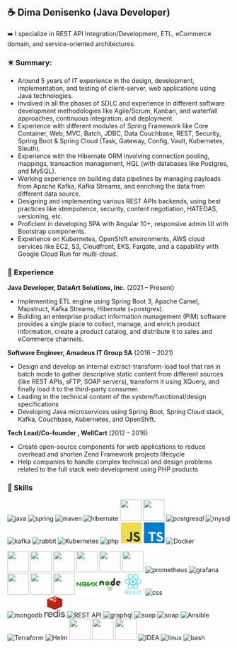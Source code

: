 ## ☕ Dima Denisenko (Java Developer)

➡️ I specialize in REST API Integration/Development, ETL, eCommerce domain, and service-oriented architectures.

### ✴️ Summary:

-    Around 5 years of IT experience in the design, development, implementation, and testing of client-server, web applications using Java technologies.
-    Involved in all the phases of SDLC and experience in different software development methodologies like Agile/Scrum, Kanban, and waterfall approaches, continuous integration, and deployment.
-    Experience with different modules of Spring Framework like Core Container, Web, MVC, Batch, JDBC, Data Couchbase, REST, Security, Spring Boot & Spring Cloud (Task, Gateway, Config, Vault, Kubernetes, Sleuth).
-    Experience with the Hibernate ORM involving connection pooling, mappings, transaction management, HQL (with databases like Postgres, and MySQL).
-    Working experience on building data pipelines by managing payloads from Apache Kafka, Kafka Streams, and enriching the data from different data source.
-    Designing and implementing various REST APIs backends, using best practices like idempotence, security, content negotiation, HATEOAS, versioning, etc.
-    Proficient in developing SPA with Angular 10+, responsive admin UI with Bootstrap components.
-    Experience on Kubernetes, OpenShift environments, AWS cloud services like EC2, S3, Cloudfront, EKS, Fargate, and a capability with Google Cloud Run for multi-cloud.

### 🔖 Experience

**Java Developer, DataArt Solutions, Inc.** (2021 – Present)

- Implementing ETL engine using Spring Boot 3, Apache Camel, Mapstruct, Kafka Streams, Hibernate (+postgres).
- Building an enterprise product information management (PIM) software provides a single place to collect, manage, and enrich product information, create a product catalog, and distribute it to sales and eCommerce channels.

**Software Engineer, Amadeus IT Group SA** (2016 – 2021)

- Design and develop an internal extract-transform-load tool that ran in batch mode to gather descriptive static content from different sources (like REST APIs, sFTP, SOAP servers), transform it using XQuery, and finally load it to the third-party consumer.
- Leading in the technical content of the system/functional/design specifications
- Developing Java microservices using Spring Boot, Spring Cloud stack, Kafka, Couchbase, Kubernetes, and OpenShift.
 
**Tech Lead/Co-founder , WellCart** (2012 – 2016)

- Create open-source components for web applications to reduce overhead and shorten Zend Framework projects lifecycle
- Help companies to handle complex technical and design problems related to the full stack web development using PHP products

### 💼 Skills

<p align="left">
<img src="https://cdn.svgporn.com/logos/java.svg" alt="java" width="48" height="48" />
<img src="https://cdn.svgporn.com/logos/spring-icon.svg" alt="spring" width="48" height="48" />
<img src="https://user-images.githubusercontent.com/25181517/117207242-07d5a700-adf4-11eb-975e-be04e62b984b.png" alt="maven" width="48" height="48" />
<img src="https://user-images.githubusercontent.com/25181517/117207493-49665200-adf4-11eb-808e-a9c0fcc2a0a0.png" alt="hibernate" width="48" height="48" />
<img src="https://user-images.githubusercontent.com/25181517/183891673-32824908-bc5d-44f8-8f72-f0415822404a.png" alt="" width="48" height="48" />
<img src="https://user-images.githubusercontent.com/25181517/117533873-484d4480-afef-11eb-9fad-67c8605e3592.png" alt="" width="48" height="48" />
<img src="https://cdn.svgporn.com/logos/postgresql.svg" alt="postgresql" width="48" height="48" />
<img src="https://cdn.svgporn.com/logos/mysql.svg" alt="mysql" width="48" height="48" />
<img src="https://cdn.svgporn.com/logos/kafka-icon.svg" alt="kafka" width="48" height="48" />
<img src="https://cdn.svgporn.com/logos/rabbitmq-icon.svg" alt="rabbit" width="48" height="48" />
<img src="https://www.vectorlogo.zone/logos/kubernetes/kubernetes-icon.svg" alt="Kubernetes" width="48" height="48" />
<img src="https://cdn.jsdelivr.net/gh/devicons/devicon@latest/icons/php/php-original.svg"  alt="php" width="48" height="48" />
<img src="https://raw.githubusercontent.com/devicons/devicon/master/icons/javascript/javascript-original.svg" alt="javascript" width="48" height="48" />
<img src="https://raw.githubusercontent.com/devicons/devicon/master/icons/typescript/typescript-original.svg" alt="typescript" width="48" height="48" />
<img src="https://cdn.svgporn.com/logos/docker-icon.svg" alt="Docker" width="48" height="48" />
</p>
<p align="left">
<img src="https://user-images.githubusercontent.com/25181517/183892181-ad32b69e-3603-418c-b8e7-99e976c2a784.png" alt="" width="48" height="48" />
<img src="https://user-images.githubusercontent.com/25181517/190229463-87fa862f-ccf0-48da-8023-940d287df610.png" alt="" width="48" height="48" />
<img src="https://user-images.githubusercontent.com/25181517/184097317-690eea12-3a26-4f7c-8521-729ebbbb3f98.png" alt="" width="48" height="48" />
<img src="https://user-images.githubusercontent.com/25181517/184146221-671413cb-b1ae-47db-a232-b37c99281516.png" alt="" width="48" height="48" />

<img src="https://user-images.githubusercontent.com/25181517/183868728-b2e11072-00a5-47e2-8a4e-4ebbb2b8c554.png" alt="" width="48" height="48" />
<img src="https://user-images.githubusercontent.com/25181517/179090274-733373ef-3b59-4f28-9ecb-244bea700932.png" alt="" width="48" height="48" />
<img src="https://cdn.svgporn.com/logos/prometheus.svg" alt="prometheus" width="48" height="48" />
<img src="https://cdn.svgporn.com/logos/grafana.svg" alt="grafana" width="48" height="48" />
<img src="https://user-images.githubusercontent.com/25181517/190230082-55409fe9-d5a2-4f3d-bdba-0f0946190e67.png" alt="" width="48" height="48" />
<img src="https://user-images.githubusercontent.com/25181517/185157723-1ca89950-665d-467c-b653-953559daa1c7.png" alt="" width="48" height="48" />
<img src="https://user-images.githubusercontent.com/25181517/183345124-0948a5e0-5326-495f-824f-b99d3aee5467.png" alt="" width="48" height="48" />
<img src="https://raw.githubusercontent.com/devicons/devicon/master/icons/nginx/nginx-original.svg" alt="nginx" width="48" height="48" />

<img src="https://raw.githubusercontent.com/devicons/devicon/master/icons/nodejs/nodejs-original-wordmark.svg" alt="nodejs" width="48" height="48" />
<img src="https://raw.githubusercontent.com/devicons/devicon/master/icons/react/react-original-wordmark.svg" alt="react" width="48" height="48" />
<img src="https://user-images.githubusercontent.com/25181517/183898674-75a4a1b1-f960-4ea9-abcb-637170a00a75.png" alt="css" width="48" height="48" />
<br>

<img src="https://cdn.svgporn.com/logos/mongodb.svg" alt="mongodb" width="48" height="48" />
<img src="https://raw.githubusercontent.com/devicons/devicon/master/icons/redis/redis-original-wordmark.svg" alt="redis" width="48" height="48" />
<img src="https://cdn.svgporn.com/logos/openapi-icon.svg" alt="REST API" width="48" height="48" />
<img src="https://cdn.svgporn.com/logos/graphql.svg" alt="graphql" width="48" height="48" />
<img src="https://user-images.githubusercontent.com/25181517/192107860-9a9f0894-0e34-4ab3-964d-6297ee4c00e9.png" alt="soap" width="48" height="48" />
<img src="https://user-images.githubusercontent.com/25181517/192109061-e138ca71-337c-4019-8d42-4792fdaa7128.png" alt="soap" width="48" height="48" />

<img src="https://cdn.svgporn.com/logos/ansible.svg" alt="Ansible" width="48" height="48" />
<img src="https://cdn.svgporn.com/logos/terraform-icon.svg" alt="Terraform" width="48" height="48" />
<img src="https://cdn.svgporn.com/logos/helm.svg" alt="Helm" width="48" height="48" />

<img src="https://user-images.githubusercontent.com/25181517/192108372-f71d70ac-7ae6-4c0d-8395-51d8870c2ef0.png" alt="" width="48" height="48" />
<img src="https://user-images.githubusercontent.com/25181517/192108374-8da61ba1-99ec-41d7-80b8-fb2f7c0a4948.png" alt="" width="48" height="48" />
<img src="https://user-images.githubusercontent.com/25181517/192108376-c675d39b-90f6-4073-bde6-5a9291644657.png" alt="" width="48" height="48" />

<img src="https://user-images.githubusercontent.com/25181517/192108890-200809d1-439c-4e23-90d3-b090cf9a4eea.png" alt="IDEA" width="48" height="48" />
<img src="https://cdn.svgporn.com/logos/linux-tux.svg" alt="linux" width="48" height="48" />
<img src="https://cdn.svgporn.com/logos/bash-icon.svg" alt="bash" width="48" height="48" />
</p>

